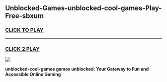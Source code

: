 
## Unblocked-Games-unblocked-cool-games-Play-Free-sbxum
<h3>
<a href="https://premium76.site?title=unblocked-cool-games&ref=20M">CLICK TO PLAY</a></h3>
<hr>

<h3>
<a href="https://premium76.site?title=unblocked-cool-games&ref=20M">CLICK 2 PLAY</a>
  
</h3>

<a href="https://premium76.site?title=unblocked-cool-games&ref=19M"><img src="https://clearcache.store/games.png"></a>


**unblocked-cool-games games unblocked: Your Gateway to Fun and Accessible Online Gaming**
